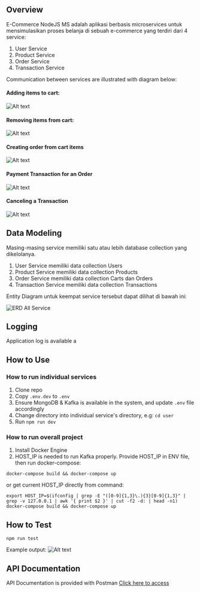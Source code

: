 ## Overview

E-Commerce NodeJS MS adalah aplikasi berbasis microservices untuk mensimulasikan proses belanja di sebuah e-commerce yang terdiri dari 4 service:
1. User Service
2. Product Service
3. Order Service
4. Transaction Service

Communication between services are illustrated with diagram below:

#### Adding items to cart:
![Alt text](docs/assets/Add-to-Cart-flow.jpg)

#### Removing items from cart:
![Alt text](docs/assets/Remove-from-Cart.jpg)

#### Creating order from cart items
![Alt text](<docs/assets/Create Order From Cart.jpg>)

#### Payment Transaction for an Order
![Alt text](<docs/assets/Pay for Transaction.jpg>)

#### Canceling a Transaction
![Alt text](<docs/assets/Cancel Transaction.jpg>)

## Data Modeling
Masing-masing service memiliki satu atau lebih database collection yang dikelolanya.

1. User Service memiliki data collection Users
2. Product Service memiliki data collection Products
3. Order Service memiliki data collection Carts dan Orders
4. Transaction Service memiliki data collection Transactions

Entity Diagram untuk keempat service tersebut dapat dilihat di bawah ini:

![ERD All Service](<./docs/assets/img/ERD All Service.jpg>)

## Logging
Application log is available a

## How to Use

### How to run individual services
1. Clone repo
2. Copy `.env.dev` to `.env`
3. Ensure MongoDB & Kafka is available in the system, and update `.env` file accordingly
4. Change directory into individual service's directory, e.g: `cd user`
4. Run `npm run dev`

### How to run overall project
1. Install Docker Engine
2. HOST_IP is needed to run Kafka properly. Provide HOST_IP in ENV file, then run docker-compose:
```
docker-compose build && docker-compose up
```

or get current HOST_IP directly from command:

```
export HOST_IP=$(ifconfig | grep -E "([0-9]{1,3}\.){3}[0-9]{1,3}" | grep -v 127.0.0.1 | awk '{ print $2 }' | cut -f2 -d: | head -n1)
docker-compose build && docker-compose up
```

## How to Test
`npm run test`

Example output:
![Alt text](<docs/assets/img/User Service Test.png>)

## API Documentation
API Documentation is provided with Postman [Click here to access](https://documenter.getpostman.com/view/3500918/2s9YeK3pdW)

